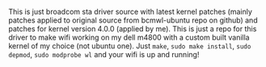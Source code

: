 This is just broadcom sta driver source with latest kernel patches (mainly patches applied to original source from bcmwl-ubuntu repo on github) and patches for kernel version 4.0.0 (applied by me). This is just a repo for this driver to make wifi working on my dell m4800 with a custom built vanilla kernel of my choice (not ubuntu one).
Just `make`, `sudo make install`, `sudo depmod`, `sudo modprobe wl` and your wifi is up and running!
